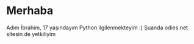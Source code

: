 # Merhaba

Adım İbrahim, 17 yaşındayım Python ilgilenmekteyim :) Şuanda odies.net sitesin de yetkiliyim

<!---
ibrahimbkt-com/ibrahimbkt-com is a ✨ special ✨ repository because its `README.md` (this file) appears on your GitHub profile.
You can click the Preview link to take a look at your changes.
--->

